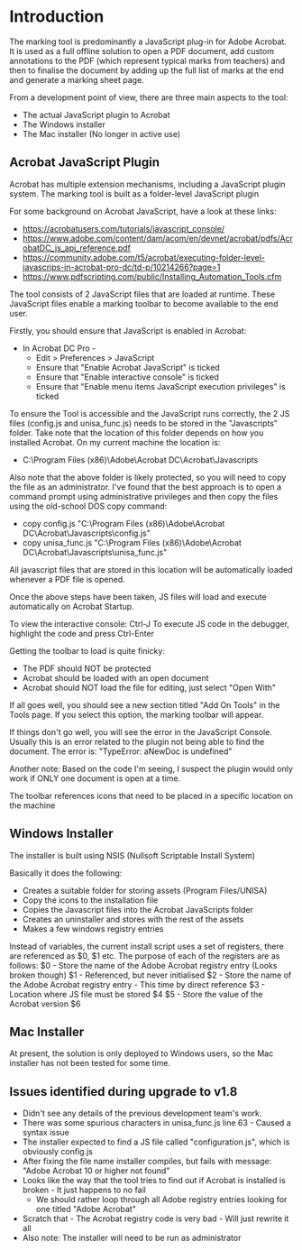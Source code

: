 # Introduction

The marking tool is predominantly a JavaScript plug-in for Adobe Acrobat. It is used as a full offline solution to open a PDF document, add custom annotations to the PDF (which represent typical marks from teachers) and then to finalise the document by adding up the full list of marks at the end and generate a marking sheet page.

From a development point of view, there are three main aspects to the tool:
* The actual JavaScript plugin to Acrobat
* The Windows installer
* The Mac installer (No longer in active use)

## Acrobat JavaScript Plugin

Acrobat has multiple extension mechanisms, including a JavaScript plugin system. The marking tool is built as a folder-level JavaScript plugin

For some background on Acrobat JavaScript, have a look at these links:
* https://acrobatusers.com/tutorials/javascript_console/
* https://www.adobe.com/content/dam/acom/en/devnet/acrobat/pdfs/AcrobatDC_js_api_reference.pdf
* https://community.adobe.com/t5/acrobat/executing-folder-level-javascrips-in-acrobat-pro-dc/td-p/10214266?page=1 
* https://www.pdfscripting.com/public/Installing_Automation_Tools.cfm

The tool consists of 2 JavaScript files that are loaded at runtime. These JavaScript files enable a marking toolbar to become available to the end user.

Firstly, you should ensure that JavaScript is enabled in Acrobat:
* In Acrobat DC Pro - 
    * Edit > Preferences > JavaScript
    * Ensure that "Enable Acrobat JavaScript" is ticked
    * Ensure that "Enable interactive console" is ticked
    * Ensure that "Enable menu items JavaScript execution privileges" is ticked

To ensure the Tool is accessible and the JavaScript runs correctly, the 2 JS files (config.js and unisa_func.js) needs to be stored in the "Javascripts" folder. Take note that the location of this folder depends on how you installed Acrobat. On my current machine the location is: 
* C:\Program Files (x86)\Adobe\Acrobat DC\Acrobat\Javascripts

Also note that the above folder is likely protected, so you will need to copy the file as an administrator. I've found that the best approach is to open a command prompt using administrative privileges and then copy the files using the old-school DOS copy command:
 * copy config.js "C:\Program Files (x86)\Adobe\Acrobat DC\Acrobat\Javascripts\config.js"
 * copy unisa_func.js "C:\Program Files (x86)\Adobe\Acrobat DC\Acrobat\Javascripts\unisa_func.js"

All javascript files that are stored in this location will be automatically loaded whenever a PDF file is opened.

Once the above steps have been taken, JS files will load and execute automatically on Acrobat Startup. 

To view the interactive console: Ctrl-J
To execute JS code in the debugger, highlight the code and press Ctrl-Enter

Getting the toolbar to load is quite finicky:
 - The PDF should NOT be protected
 - Acrobat should be loaded with an open document
 - Acrobat should NOT load the file for editing, just select "Open With"

If all goes well, you should see a new section titled "Add On Tools" in the Tools page. If you select this option, the marking toolbar will appear.

If things don't go well, you will see the error in the JavaScript Console. Usually this is an error related to the plugin not being able to find the document. The error is: "TypeError: aNewDoc is undefined"

Another note: Based on the code I'm seeing, I suspect the plugin would only work if ONLY one document is open at a time.

The toolbar references icons that need to be placed in a specific location on the machine

## Windows Installer

The installer is built using NSIS (Nullsoft Scriptable Install System)

Basically it does the following:
* Creates a suitable folder for storing assets (Program Files/UNISA)
* Copy the icons to the installation file
* Copies the Javascript files into the Acrobat JavaScripts folder
* Creates an uninstaller and stores with the rest of the assets
* Makes a few windows registry entries

Instead of variables, the current install script uses a set of registers, there are referenced as $0, $1 etc.
The purpose of each of the registers are as follows:
$0 - Store the name of the Adobe Acrobat registry entry (Looks broken though)
$1 - Referenced, but never initialised
$2 - Store the name of the Adobe Acrobat registry entry - This time by direct reference
$3 - Location where JS file must be stored
$4
$5 - Store the value of the Acrobat version
$6

## Mac Installer

At present, the solution is only deployed to Windows users, so the Mac installer has not been tested for some time.

## Issues identified during upgrade to v1.8

* Didn't see any details of the previous development team's work.
* There was some spurious characters in unisa_func.js line 63 - Caused a syntax issue
* The installer expected to find a JS file called "configuration.js", which is obviously config.js
* After fixing the file name installer compiles, but fails with message: "Adobe Acrobat 10 or higher not found"
* Looks like the way that the tool tries to find out if Acrobat is installed is broken - It just happens to no fail
    * We should rather loop through all Adobe registry entries looking for one titled "Adobe Acrobat"
* Scratch that - The Acrobat registry code is very bad - Will just rewrite it all
* Also note: The installer will need to be run as administrator
